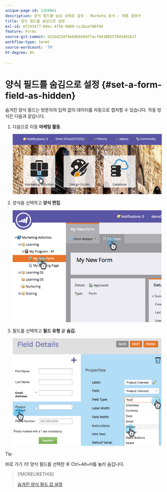 ```yaml
---
unique-page-id: 2359661
description: 양식 필드를 숨김 상태로 설정 - Marketo 문서 - 제품 설명서
title: 양식 필드를 숨김으로 설정
exl-id: 6f293477-69ec-4f56-9800-cc1baaf80f94
feature: Forms
source-git-commit: 431bd258f9a68bbb9df7acf043085578d3d91b1f
workflow-type: tm+mt
source-wordcount: '79'
ht-degree: 0%

---
```


# 양식 필드를 숨김으로 설정 {#set-a-form-field-as-hidden}

숨겨진 양식 필드는 방문자의 입력 없이 데이터를 자동으로 캡처할 수 있습니다. 작동 방식은 다음과 같습니다.

1. 다음으로 이동 **마케팅 활동**.

   ![](assets/login-marketing-activities-3.png)

1. 양식을 선택하고 **양식 편집**.

   ![](assets/image2014-9-15-12-3a58-3a47.png)

1. 필드를 선택하고 **필드 유형** 끝 **숨김.**

   ![](assets/image2014-9-15-12-3a58-3a56.png)

>[!TIP]
>
>바로 가기 키! 양식 필드를 선택한 후 Ctrl+Alt+H를 눌러 숨깁니다.

>[!MORELIKETHIS]
>
>[숨겨진 양식 필드 값 설정](/help/marketo/product-docs/demand-generation/forms/form-fields/set-a-hidden-form-field-value.md)
